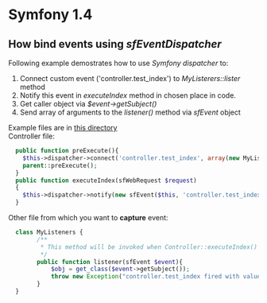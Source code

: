 # Symfony 1.4
## How bind events using *sfEventDispatcher*
Following example demostrates how to use *Symfony dispatcher* to:
1. Connect custom event ('controller.test_index') to *MyListerers::lister* method
2. Notify this event in *executeIndex* method in chosen place in code.
3. Get caller object via *$event->getSubject()*
4. Send array of arguments to the *listener()* method via *sfEvent* object

Example files are in [this directory](1.4/) <br />
Controller file: <br />
```php
  public function preExecute(){
    $this->dispatcher->connect('controller.test_index', array(new MyListeners(), 'listener'));
    parent::preExecute();
  }
  public function executeIndex(sfWebRequest $request)
  {
    $this->dispatcher->notify(new sfEvent($this, 'controller.test_index', array('param1' => 'param1 value')));
  }
```
Other file from which you want to **capture** event: 
```php
  class MyListeners {
        /**
         * This method will be invoked when Controller::executeIndex() fires notify
         */
        public function listener(sfEvent $event){
            $obj = get_class($event->getSubject());
            throw new Exception("controller.test_index fired with value:  {$event['param1']} \n Object that fired me is: $obj");
        }
  }
```
